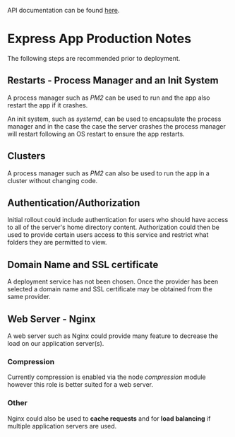 API documentation can be found [here](./docs/api.md).

# Express App Production Notes

The following steps are recommended prior to deployment.

## Restarts - Process Manager and an Init System

A process manager such as *PM2* can be used to run and the app also restart the app if it crashes.

An init system, such as *systemd*, can be used to encapsulate the process manager  and in the case the case the server crashes the process manager will restart following an OS restart to ensure the app restarts. 

## Clusters

A process manager such as *PM2* can also be used to run the app in a cluster without changing code. 

## Authentication/Authorization

Initial rollout could include authentication for users who should have access to all of the server's home directory content. Authorization could then be used to provide certain users access to this service and restrict what folders they are permitted to view.  

## Domain Name and SSL certificate

A deployment service has not been chosen. Once the provider has been selected a domain name and SSL certificate may be obtained from the same provider.

## Web Server - Nginx

A web server such as Nginx could provide many feature to decrease the load on our application server(s).

### Compression
Currently compression is enabled via the node *compression* module however this role is better suited for a web server. 

### Other

Nginx could also be used to **cache requests** and for **load balancing** if multiple application servers are used. 





